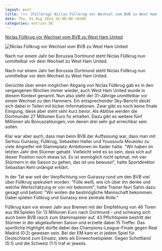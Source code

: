 ```yaml
---
layout: post
title: "🔥🔥 [Füllkrug] Niclas Füllkrug vor Wechsel vom BVB zu West Ham United"
date: Thu, 01 Aug 2024 16:00:00 +0200
categories: entries DE
---
```

[Niclas Füllkrug vor Wechsel vom BVB zu West Ham United](https://www.kicker.de/fuellkrug-unmittelbar-vor-wechsel-zu-west-ham-united-1041987/artikel)

![Niclas Füllkrug vor Wechsel vom BVB zu West Ham United](https://derivates.kicker.de/image/upload/c_crop%2Cx_0%2Cy_68%2Cw_4000%2Ch_2250/w_1200%2Cq_auto/v1/2024/08/02/db621c51-78de-4621-95fc-5dcc75bace66.jpeg)

Nach nur einem Jahr bei Borussia Dortmund steht Niclas Füllkrug nun unmittelbar vor dem Wechsel zu West Ham United.

Nach nur einem Jahr bei Borussia Dortmund steht Niclas Füllkrug nun unmittelbar vor dem Wechsel zu West Ham United.

Gerüchte über einen möglichen Abgang von Niclas Füllkrug gab es in den vergangenen Wochen immer wieder, auch West Ham United wurde in diesem Kontext genannt. Nun also steht der 31-Jährige unmittelbar vor einem Wechsel zu den Hammers. Ein entsprechender Sky-Bericht deckt sich dabei in Teilen mit kicker-Informationen. Zwar gibt es noch keine finale Einigung, diese aber steht sehr kurz bevor. Als Ablöse werden die Dortmunder 27 Millionen Euro fix erhalten. Dazu gibt es weitere fünf Millionen als Bonuszahlungen, von denen drei sehr gut erreichbar sein sollen.

Klar war aber auch, dass man beim BVB der Auffassung war, dass man mit Serhou Guirassy, Füllkrug, Sebastien Haller und Youssoufa Moukoko zu viele Angreifer mit Stammplatz-Ambitionen im Kader hatte. "Wir haben im letzten Jahr drei Stürmer gehabt. Vielleicht wird es so sein, dass sich auf dieser Position noch etwas tut. Es ist womöglich nicht optimal, mit vier Stürmern in die Saison zu gehen, das ist uns bewusst", hatte Sportdirektor Sebastian Kehl unlängst erklärt.

In der Tat war seit der Verpflichtung von Guirassy rund um den BVB viel über Füllkrug spekuliert worden. "Fülle weiß, wie ich über ihn denke und welche Wertschätzung er von mir bekommt", hatte Trainer Nuri Sahin dazu gesagt und betont: "Wir wollen die bestmögliche Mannschaft bekommen. Dabei spielen Füllkrug und Guirassy eine zentrale Rolle."

Füllkrug kam vor einem Jahr aus Bremen mit der Empfehlung von 46 Toren aus 99 Spielen für 13 Millionen Euro nach Dortmund - und schwang sich auch beim BVB rasch zum Stammspieler auf. 43 Pflichtspiele bestritt der Stürmer in der abgelaufenen Saison und erzielte dabei 15 Treffer. Das sportliche Highlight dürfte dabei das Champions-League-Finale gegen Real Madrid (0:2) gewesen sein. Bei der EM kam er in jedem Spiel für Deutschland zum Einsatz, stets als Einwechselspieler. Gegen Schottland (5:1) und die Schweiz (1:1) traf er jeweils.

